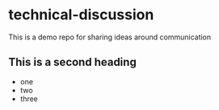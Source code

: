 # technical-discussion
This is a demo repo for sharing ideas around communication 

## This is a second heading

* one
* two
* three
